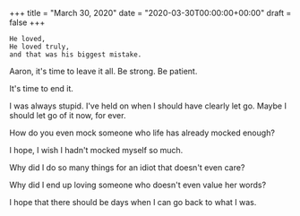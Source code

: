 +++
title = "March 30, 2020"
date = "2020-03-30T00:00:00+00:00"
draft = false
+++

```
He loved,
He loved truly,
and that was his biggest mistake.
```

Aaron, it's time to leave it all. Be strong. Be patient.

It's time to end it.

I was always stupid. I've held on when I should have clearly
let go. Maybe I should let go of it now, for ever.

How do you even mock someone who life has already mocked enough?

I hope, I wish I hadn't mocked myself so much.

Why did I do so many things for an idiot that doesn't even care?

Why did I end up loving someone who doesn't even value her words?

I hope that there should be days when I can go back to what I was.
